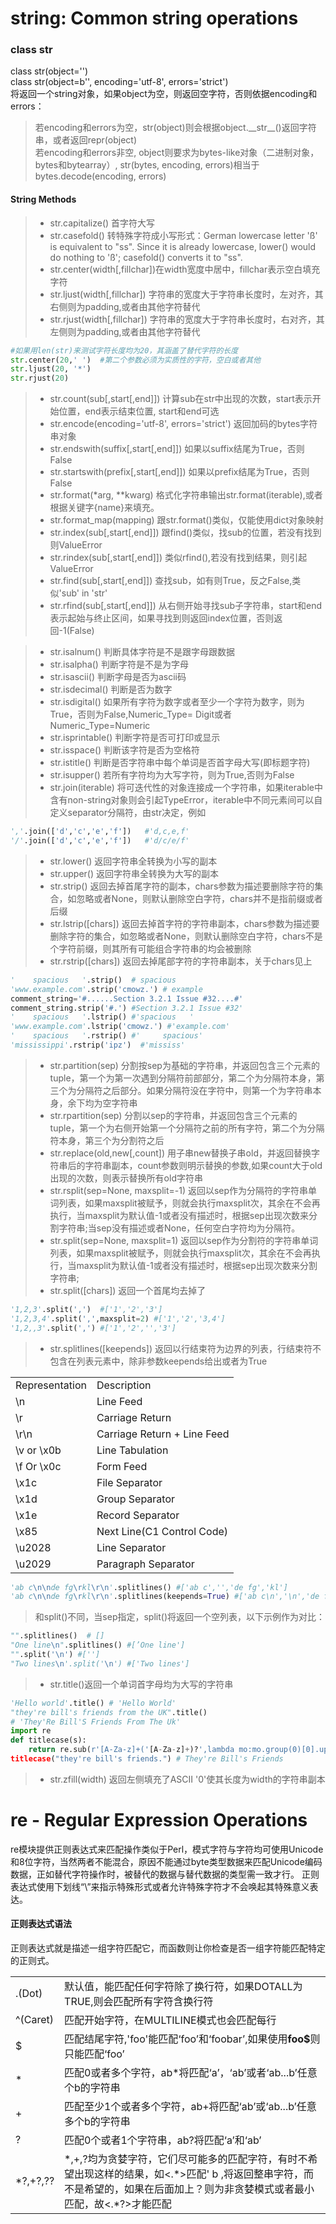 # string: Common string operations

### class str

class str\(object=''\)  
class str\(object=b'', encoding='utf-8', errors='strict'\)  
将返回一个string对象，如果object为空，则返回空字符，否则依据encoding和errors：

> 若encoding和errors为空，str\(object\)则会根据object.\_\_str\_\_\(\)返回字符串，或者返回repr\(object\)   
> 若encoding和errors非空, object则要求为bytes-like对象（二进制对象，bytes和bytearray）, str\(bytes, encoding, errors\)相当于bytes.decode\(encoding, errors\)

#### String Methods

> * str.capitalize\(\)  首字符大写
> * str.casefold\(\)    转特殊字符成小写形式：German lowercase letter 'ß' is equivalent to "ss". Since it is already lowercase, lower() would do nothing to 'ß'; casefold() converts it to "ss".
> * str.center(width[,fillchar])在width宽度中居中，fillchar表示空白填充字符
> * str.ljust(width[,fillchar]) 字符串的宽度大于字符串长度时，左对齐，其右侧则为padding,或者由其他字符替代
> * str.rjust(width[,fillchar]) 字符串的宽度大于字符串长度时，右对齐，其左侧则为padding,或者由其他字符替代
```py
#如果用len(str)来测试字符长度均为20，其涵盖了替代字符的长度
str.center(20,' ')  #第二个参数必须为实质性的字符，空白或者其他
str.ljust(20, '*')
str.rjust(20)
```
> * str.count(sub[,start[,end]]) 计算sub在str中出现的次数，start表示开始位置，end表示结束位置, start和end可选
> * str.encode(encoding='utf-8', errors='strict') 返回加码的bytes字符串对象
> * str.endswith(suffix[,start[,end]]) 如果以suffix结尾为True，否则False
> * str.startswith(prefix[,start[,end]]) 如果以prefix结尾为True，否则False
> * str.format(\*arg, \*\*kwarg) 格式化字符串输出str.format(iterable),或者根据关键字{name}来填充。
> * str.format_map\(mapping\) 跟str.format()类似，仅能使用dict对象映射
> * str.index(sub[,start[,end]]) 跟find()类似，找sub的位置，若没有找到则ValueError
> * str.rindex(sub[,start[,end]]) 类似rfind(),若没有找到结果，则引起ValueError
> * str.find(sub[,start[,end]]) 查找sub，如有则True，反之False,类似'sub' in 'str'
> * str.rfind(sub[,start[,end]]) 从右侧开始寻找sub子字符串，start和end表示起始与终止区间，如果寻找到则返回index位置，否则返回-1(False)

> * str.isalnum()  判断具体字符是不是跟字母跟数据
> * str.isalpha()  判断字符是不是为字母
> * str.isascii()  判断字母是否为ascii码
> * str.isdecimal() 判断是否为数字
> * str.isdigital() 如果所有字符为数字或者至少一个字符为数字，则为True，否则为False,Numeric\_Type= Digit或者Numeric\_Type=Numeric
> * str.isprintable() 判断字符是否可打印或显示
> * str.isspace() 判断该字符是否为空格符
> * str.istitle() 判断是否字符串中每个单词是否首字母大写(即标题字符)
> * str.isupper() 若所有字符均为大写字符，则为True,否则为False
> * str.join(iterable) 将可迭代性的对象连接成一个字符串，如果iterable中含有non\-string对象则会引起TypeError，iterable中不同元素间可以自定义separator分隔符，由str决定，例如
```py
','.join(['d','c','e','f'])   #'d,c,e,f'
'/'.join(['d','c','e','f'])   #'d/c/e/f'
```
> * str.lower() 返回字符串全转换为小写的副本
> * str.upper() 返回字符串全转换为大写的副本
> * str.strip() 返回去掉首尾字符的副本，chars参数为描述要删除字符的集合，如忽略或者None，则默认删除空白字符，chars并不是指前缀或者后缀
> * str.lstrip([chars]) 返回去掉首字符的字符串副本，chars参数为描述要删除字符的集合，如忽略或者None，则默认删除空白字符，chars不是个字符前缀，则其所有可能组合字符串的均会被删除
> * str.rstrip([chars]) 返回去掉尾部字符的字符串副本，关于chars见上
```py
'    spacious   '.strip()  # spacious
'www.example.com'.strip('cmowz.') # example
comment_string='#......Section 3.2.1 Issue #32....#'
comment_string.strip('#.') #Section 3.2.1 Issue #32'
'    spacious   '.lstrip() #'spacious   '
'www.example.com'.lstrip('cmowz.') #'example.com'
'    spacious   '.rstrip() #'     spacious'
'mississippi'.rstrip('ipz')  #'mississ'
```
> * str.partition(sep) 分割按sep为基础的字符串，并返回包含三个元素的tuple，第一个为第一次遇到分隔符前部部分，第二个为分隔符本身，第三个为分隔符之后部分。如果分隔符没在字符中，则第一个为字符串本身，余下均为空字符串
> * str.rpartition(sep) 分割以sep的字符串，并返回包含三个元素的tuple，第一个为右侧开始第一个分隔符之前的所有字符，第二个为分隔符本身，第三个为分割符之后
> * str.replace(old,new[,count]) 用子串new替换子串old，并返回替换字符串后的字符串副本，count参数则明示替换的参数,如果count大于old出现的次数，则表示替换所有old字符串
> * str.rsplit(sep=None, maxsplit=-1) 返回以sep作为分隔符的字符串单词列表，如果maxsplit被赋予，则就会执行maxsplit次，其余在不会再执行，当maxsplit为默认值-1或者没有描述时，根据sep出现次数来分割字符串;当sep没有描述或者None，任何空白字符均为分隔符。
> * str.split(sep=None, maxsplit=1) 返回以sep作为分割符的字符串单词列表，如果maxsplit被赋予，则就会执行maxsplit次，其余在不会再执行，当maxsplit为默认值-1或者没有描述时，根据sep出现次数来分割字符串;
> * str.split([chars]) 返回一个首尾均去掉了
```py
'1,2,3'.split(',')  #['1','2','3']
'1,2,3,4'.split(',',maxsplit=2) #['1','2','3,4']
'1,2,,3'.split(',') #['1','2','','3']
```
> * str.splitlines([keepends]) 返回以行结束符为边界的列表，行结束符不包含在列表元素中，除非参数keepends给出或者为True
<table width=480>
<tr column=2>
    <td>Representation</td>
    <td>Description</td>
</tr>
<tr>
    <td>\n</td>
    <td>Line Feed</td>
</tr>
<tr>
    <td>\r</td>
    <td>Carriage Return</td>
</tr>
<tr>
    <td>\r\n</td>
    <td>Carriage Return + Line Feed</td>
</tr>
<tr>
    <td>\v or \x0b</td>
    <td>Line Tabulation</td>
</tr>
<tr>
    <td>\f Or \x0c</td>
    <td>Form Feed</td>
</tr>
<tr>
    <td>\x1c</td>
    <td>File Separator</td>
</tr>
<tr>
    <td>\x1d</td>
    <td>Group Separator</td>
</tr>
<tr>
    <td>\x1e</td>
    <td>Record Separator</td>
</tr>
<tr>
    <td>\x85</td>
    <td>Next Line(C1 Control Code)</td>
</tr>
<tr>
    <td>\u2028</td>
    <td>Line Separator</td>
</tr>
<tr>
    <td>\u2029</td>
    <td>Paragraph Separator</td>
</tr>
</table>

```py
'ab c\n\nde fg\rkl\r\n'.splitlines() #['ab c','','de fg','kl']
'ab c\n\nde fg\rkl\r\n'.splitlines(keepends=True) #['ab c\n','\n','de fg\r','kl\r\n']
```
> 和split()不同，当sep指定，split()将返回一个空列表，以下示例作为对比：
```py
"".splitlines()  # []
"One line\n".splitlines() #[’One line']
"".split('\n') #['']
"Two lines\n'.split('\n') #['Two lines']
```
> * str.title()返回一个单词首字母均为大写的字符串
```py
'Hello world'.title() # 'Hello World'
"they're bill's friends from the UK".title() 
# 'They'Re Bill'S Friends From The Uk'
import re
def titlecase(s):
    return re.sub(r'[A-Za-z]+('[A-Za-z]+)?',lambda mo:mo.group(0)[0].upper() + mo.group(0)[1:].lower(),s)
titlecase("they're bill's friends.") # They're Bill's Friends
```
> * str.zfill(width) 返回左侧填充了ASCII '0'使其长度为width的字符串副本

# re - Regular Expression Operations

re模块提供正则表达式来匹配操作类似于Perl，模式字符与字符均可使用Unicode和8位字符，当然两者不能混合，原因不能通过byte类型数据来匹配Unicode编码数据，正如替代字符操作时，被替代的数据与替代数据的类型需一致才行。
正则表达式使用下划线“\\”来指示特殊形式或者允许特殊字符才不会唤起其特殊意义表达。
#### 正则表达式语法
正则表达式就是描述一组字符匹配它，而函数则让你检查是否一组字符能匹配特定的正则式。
> 
<table>
    <tr>
        <td>.(Dot)</td>
        <td>默认值，能匹配任何字符除了换行符，如果DOTALL为TRUE,则会匹配所有字符含换行符</td>
    </tr>
    <tr>
        <td>^(Caret)</td>
        <td>匹配开始字符，在MULTILINE模式也会匹配每行</td>
    </tr>
    <tr>
        <td>$</td>
        <td>匹配结尾字符,'foo'能匹配‘foo’和‘foobar’,如果使用<b>foo$</b>则只能匹配‘foo’</td>
    </tr>
    <tr>
        <td>*</td>
        <td>匹配0或者多个字符，ab*将匹配‘a’，‘ab’或者‘ab...b’任意个b的字符串</td>
    </tr>
    <tr>
        <td>+</td>
        <td>匹配至少1个或者多个字符，ab+将匹配‘ab’或‘ab...b’任意多个b的字符串</td>
    </tr>
    <tr>
        <td>?</td>
        <td>匹配0个或者1个字符串，ab?将匹配‘a’和‘ab’</td>
    </tr>
    <tr>
        <td>*?,+?,??</td>
        <td>*,+,?均为贪婪字符，它们尽可能多的匹配字符，有时不希望出现这样的结果，如<.*>匹配'<a> b <c>,将返回整串字符，而不是希望的<a>，如果在后面加上？则为非贪婪模式或者最小匹配，故<.*?>才能匹配<a></td>
    </tr>
</table>


























